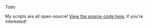 Todo

My scripts are all open-source! [View the source-code here](https://github.com/Undeemiss/Avrae-Scripts), if you're interested!
